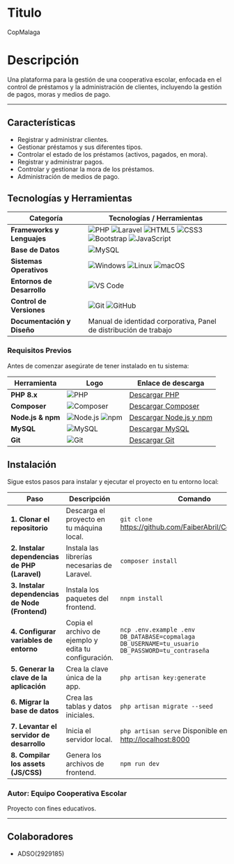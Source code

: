 
# Titulo

CopMalaga

# Descripción  

Una plataforma para la gestión de una cooperativa escolar, enfocada en el control de préstamos y la administración de clientes, incluyendo la gestión de pagos, moras y medios de pago.  

---

## Características  

- Registrar y administrar clientes.  
- Gestionar préstamos y sus diferentes tipos.  
- Controlar el estado de los préstamos (activos, pagados, en mora).  
- Registrar y administrar pagos.  
- Controlar y gestionar la mora de los préstamos.  
- Administración de medios de pago.  


## Tecnologías y Herramientas  

| Categoría                 | Tecnologías / Herramientas |
|----------------------------|-----------------------------|
| **Frameworks y Lenguajes** | ![PHP](https://img.shields.io/badge/PHP-777BB4?style=for-the-badge&logo=php&logoColor=white) ![Laravel](https://img.shields.io/badge/Laravel-FF2D20?style=for-the-badge&logo=laravel&logoColor=white) ![HTML5](https://img.shields.io/badge/HTML5-E34F26?style=for-the-badge&logo=html5&logoColor=white) ![CSS3](https://img.shields.io/badge/CSS3-1572B6?style=for-the-badge&logo=css3&logoColor=white) ![Bootstrap](https://img.shields.io/badge/Bootstrap-7952B3?style=for-the-badge&logo=bootstrap&logoColor=white) ![JavaScript](https://img.shields.io/badge/JavaScript-F7DF1E?style=for-the-badge&logo=javascript&logoColor=black) |
| **Base de Datos**          | ![MySQL](https://img.shields.io/badge/MySQL-4479A1?style=for-the-badge&logo=mysql&logoColor=white) |
| **Sistemas Operativos**    | ![Windows](https://img.shields.io/badge/Windows-0078D6?style=for-the-badge&logo=windows&logoColor=white) ![Linux](https://img.shields.io/badge/Linux-FCC624?style=for-the-badge&logo=linux&logoColor=black) ![macOS](https://img.shields.io/badge/macOS-000000?style=for-the-badge&logo=apple&logoColor=white) |
| **Entornos de Desarrollo** | ![VS Code](https://img.shields.io/badge/VS%20Code-007ACC?style=for-the-badge&logo=visualstudiocode&logoColor=white) |
| **Control de Versiones**   | ![Git](https://img.shields.io/badge/Git-F05032?style=for-the-badge&logo=git&logoColor=white) ![GitHub](https://img.shields.io/badge/GitHub-181717?style=for-the-badge&logo=github&logoColor=white) |
| **Documentación y Diseño** | Manual de identidad corporativa, Panel de distribución de trabajo |



### Requisitos Previos  

Antes de comenzar asegúrate de tener instalado en tu sistema:  

| Herramienta | Logo | Enlace de descarga |
|-------------|------|---------------------|
| **PHP 8.x** | ![PHP](https://img.shields.io/badge/PHP-777BB4?style=for-the-badge&logo=php&logoColor=white) | [Descargar PHP](https://www.php.net/downloads.php) |
| **Composer** | ![Composer](https://img.shields.io/badge/Composer-885630?style=for-the-badge&logo=composer&logoColor=white) | [Descargar Composer](https://getcomposer.org/download/) |
| **Node.js & npm** | ![Node.js](https://img.shields.io/badge/Node.js-339933?style=for-the-badge&logo=nodedotjs&logoColor=white) ![npm](https://img.shields.io/badge/npm-CB3837?style=for-the-badge&logo=npm&logoColor=white) | [Descargar Node.js y npm](https://docs.npmjs.com/downloading-and-installing-node-js-and-npm) |
| **MySQL** | ![MySQL](https://img.shields.io/badge/MySQL-4479A1?style=for-the-badge&logo=mysql&logoColor=white) | [Descargar MySQL](https://www.mysql.com/downloads/) |
| **Git** | ![Git](https://img.shields.io/badge/Git-F05032?style=for-the-badge&logo=git&logoColor=white) | [Descargar Git](https://git-scm.com/downloads) |

## Instalación  

Sigue estos pasos para instalar y ejecutar el proyecto en tu entorno local:  

| Paso | Descripción | Comando |
|------|-------------|---------|
| **1. Clonar el repositorio** | Descarga el proyecto en tu máquina local. | ```git clone``` https://github.com/FaiberAbril/CopMalaga.git |
| **2. Instalar dependencias de PHP (Laravel)** | Instala las librerías necesarias de Laravel. | ```composer install``` |
| **3. Instalar dependencias de Node (Frontend)** | Instala los paquetes del frontend. | ```nnpm install``` |
| **4. Configurar variables de entorno** | Copia el archivo de ejemplo y edita tu configuración. | ```ncp .env.example .env``` ```DB_DATABASE=copmalaga DB_USERNAME=tu_usuario DB_PASSWORD=tu_contraseña``` |
| **5. Generar la clave de la aplicación** | Crea la clave única de la app. | ```php artisan key:generate``` |
| **6. Migrar la base de datos** | Crea las tablas y datos iniciales. | ```php artisan migrate --seed``` |
| **7. Levantar el servidor de desarrollo** | Inicia el servidor local. | ```php artisan serve```   Disponible en: [http://localhost:8000](http://localhost:8000) |
| **8. Compilar los assets (JS/CSS)** | Genera los archivos de frontend. | ```npm run dev``` |




###  Autor: Equipo Cooperativa Escolar
Proyecto  con fines educativos.

---



## Colaboradores

- ADSO(2929185)



